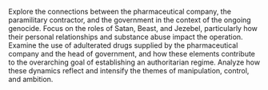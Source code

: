 Explore the connections between the pharmaceutical company, the paramilitary contractor, and the government in the context of the ongoing genocide. Focus on the roles of Satan, Beast, and Jezebel, particularly how their personal relationships and substance abuse impact the operation. Examine the use of adulterated drugs supplied by the pharmaceutical company and the head of government, and how these elements contribute to the overarching goal of establishing an authoritarian regime. Analyze how these dynamics reflect and intensify the themes of manipulation, control, and ambition.

